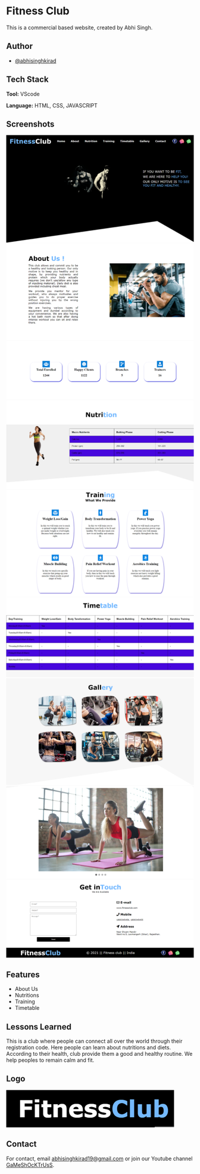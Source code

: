 
# Fitness Club

This is a commercial based website, created by Abhi Singh.


## Author

- [@abhisinghkirad](https://www.github.com/anodeus)

  
## Tech Stack

**Tool:** VScode

**Language:** HTML, CSS, JAVASCRIPT


  
## Screenshots

![App Part](https://github.com/anodeus/fitnessclub/blob/main/resources/1.png)
![App Part](https://github.com/anodeus/fitnessclub/blob/main/resources/2.png)
![App Part](https://github.com/anodeus/fitnessclub/blob/main/resources/3.png)
![App Part](https://github.com/anodeus/fitnessclub/blob/main/resources/4.png)
![App Part](https://github.com/anodeus/fitnessclub/blob/main/resources/5.png)
![App Part](https://github.com/anodeus/fitnessclub/blob/main/resources/6.png)
![App Part](https://github.com/anodeus/fitnessclub/blob/main/resources/7.png)
![App Part](https://github.com/anodeus/fitnessclub/blob/main/resources/8.png)
![App Part](https://github.com/anodeus/fitnessclub/blob/main/resources/9.png)

## Features

- About Us
- Nutritions
- Training
- Timetable

  
## Lessons Learned

This is a club where people can connect all over the world through their registration code. Here people can learn about nutritions and diets. According to their health, club provide them a good and healthy routine. We help peoples to remain calm and fit.

## Logo

![Logo](https://github.com/anodeus/fitnessclub/blob/main/resources/logo.png)
  
    
## Contact

For contact, email abhisinghkirad19@gmail.com or join our Youtube channel [GaMeShOcKTrUsS](https://www.youtube.com/channel/UCn0D5d9RTzF64lETn9vgoaQ).

  
